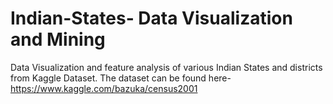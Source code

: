 # Indian-States- Data Visualization and Mining
Data Visualization and feature analysis of various Indian States and districts from Kaggle Dataset.
The dataset can be found here- https://www.kaggle.com/bazuka/census2001

